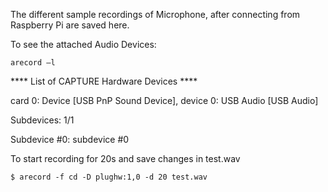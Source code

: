 The different sample recordings of Microphone, after connecting from Raspberry Pi are saved here.

To see the attached Audio Devices:

    arecord –l

**** List of CAPTURE Hardware Devices ****

card 0: Device [USB PnP Sound Device], device 0: USB Audio [USB Audio]

  Subdevices: 1/1
  
  Subdevice #0: subdevice #0
  
To start recording for 20s and save changes in test.wav

    $ arecord -f cd -D plughw:1,0 -d 20 test.wav
